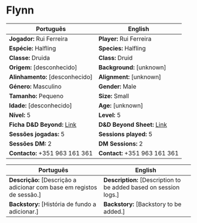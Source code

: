 # Flynn



| Português | English |
|-----------|---------|
| **Jogador:** Rui Ferreira | **Player:** Rui Ferreira |
| **Espécie:** Halfling | **Species:** Halfling |
| **Classe:** Druida | **Class:** Druid |
| **Origem:** [desconhecido] | **Background:** [unknown] |
| **Alinhamento:** [desconhecido] | **Alignment:** [unknown] |
| **Género:** Masculino | **Gender:** Male |
| **Tamanho:** Pequeno | **Size:** Small |
| **Idade:** [desconhecido] | **Age:** [unknown] |
| **Nível:** 5 | **Level:** 5 |
| **Ficha D&D Beyond:** [Link](https://www.dndbeyond.com/characters/139777510) | **D&D Beyond Sheet:** [Link](https://www.dndbeyond.com/characters/139777510) |
| **Sessões jogadas:** 5 | **Sessions played:** 5 |
| **Sessões DM:** 2 | **DM Sessions:** 2 |
| **Contacto:** +351 963 161 361 | **Contact:** +351 963 161 361 |

| Português | English |
|-----------|---------|
| **Descrição:** [Descrição a adicionar com base em registos de sessão.] | **Description:** [Description to be added based on session logs.] |
| **Backstory:** [História de fundo a adicionar.] | **Backstory:** [Backstory to be added.] |
